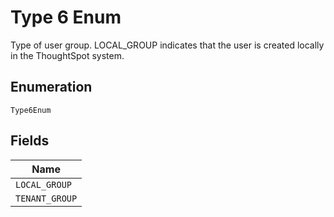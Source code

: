 
# Type 6 Enum

Type of user group. LOCAL_GROUP indicates that the user is created locally in the ThoughtSpot system.

## Enumeration

`Type6Enum`

## Fields

| Name |
|  --- |
| `LOCAL_GROUP` |
| `TENANT_GROUP` |

